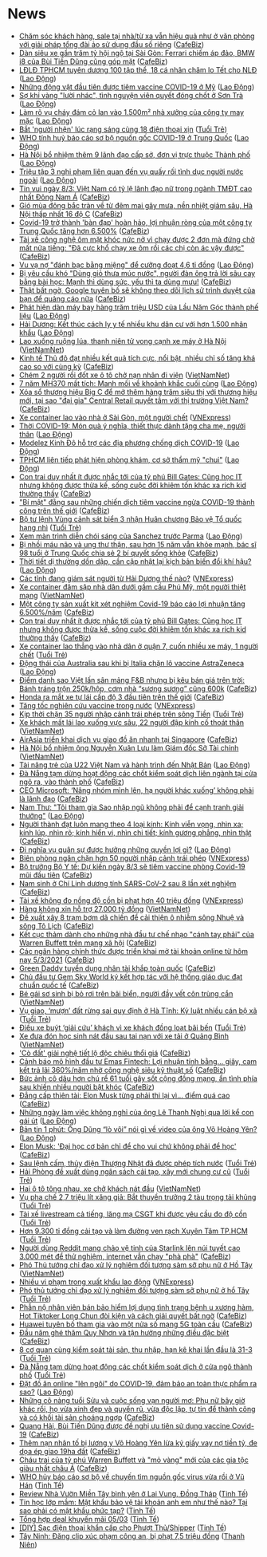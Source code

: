 # News

- [Chăm sóc khách hàng, sale tại nhà/từ xa vẫn hiệu quả như ở văn phòng với giải pháp tổng đài ảo sử dụng đầu số riêng](https://cafebiz.vn/cham-soc-khach-hang-sale-tai-nha-tu-xa-van-hieu-qua-nhu-o-van-phong-voi-giai-phap-tong-dai-ao-su-dung-dau-so-rieng-20210305162636907.chn) ([CafeBiz](https://cafebiz.vn))
- [Dàn siêu xe gần trăm tỷ hội ngộ tại Sài Gòn: Ferrari chiếm áp đảo, BMW i8 của Bùi Tiến Dũng cũng góp mặt](https://cafebiz.vn/dan-sieu-xe-gan-tram-ty-hoi-ngo-tai-sai-gon-ferrari-chiem-ap-dao-bmw-i8-cua-bui-tien-dung-cung-gop-mat-20210305161256254.chn) ([CafeBiz](https://cafebiz.vn))
- [LĐLĐ TPHCM tuyên dương 100 tập thể, 18 cá nhân chăm lo Tết cho NLĐ](https://laodong.vn/cong-doan/ldld-tphcm-tuyen-duong-100-tap-the-18-ca-nhan-cham-lo-tet-cho-nld-886085.ldo) ([Lao Động](https://laodong.vn))
- [Những động vật đầu tiên được tiêm vaccine COVID-19 ở Mỹ](https://laodong.vn/the-gioi/nhung-dong-vat-dau-tien-duoc-tiem-vaccine-covid-19-o-my-886112.ldo) ([Lao Động](https://laodong.vn))
- [Sợ khỉ vàng &quot;lười nhác&quot;, tình nguyện viên quyết đóng chốt ở Sơn Trà](https://laodong.vn/nguoi-viet-tu-te/so-khi-vang-luoi-nhac-tinh-nguyen-vien-quyet-dong-chot-o-son-tra-885933.ldo) ([Lao Động](https://laodong.vn))
- [Làm rõ vụ cháy đám cỏ lan vào 1.500m² nhà xưởng của công ty may mặc](https://laodong.vn/xa-hoi/lam-ro-vu-chay-dam-co-lan-vao-1500m-nha-xuong-cua-cong-ty-may-mac-886116.ldo) ([Lao Động](https://laodong.vn))
- [Bắt 'người nhện' lúc rạng sáng cùng 18 điện thoại xịn](https://tuoitre.vn/bat-nguoi-nhen-luc-rang-sang-cung-18-dien-thoai-xin-20210305144510117.htm) ([Tuổi Trẻ](https://tuoitre.vn))
- [WHO tính huỷ báo cáo sơ bộ nguồn gốc COVID-19 ở Trung Quốc](https://laodong.vn/the-gioi/who-tinh-huy-bao-cao-so-bo-nguon-goc-covid-19-o-trung-quoc-886066.ldo) ([Lao Động](https://laodong.vn))
- [Hà Nội bổ nhiệm thêm 9 lãnh đạo cấp sở, đơn vị trực thuộc Thành phố](https://laodong.vn/thoi-su/ha-noi-bo-nhiem-them-9-lanh-dao-cap-so-don-vi-truc-thuoc-thanh-pho-886117.ldo) ([Lao Động](https://laodong.vn))
- [Triệu tập 3 nghi phạm liên quan đến vụ quấy rối tình dục người nước ngoài](https://laodong.vn/phap-luat/trieu-tap-3-nghi-pham-lien-quan-den-vu-quay-roi-tinh-duc-nguoi-nuoc-ngoai-886104.ldo) ([Lao Động](https://laodong.vn))
- [Tin vui ngày 8/3: Việt Nam có tỷ lệ lãnh đạo nữ trong ngành TMĐT cao nhất Đông Nam Á](https://cafebiz.vn/tin-vui-ngay-8-3-viet-nam-co-ty-le-lanh-dao-nu-trong-nganh-tmdt-cao-nhat-dong-nam-a-20210305152041033.chn) ([CafeBiz](https://cafebiz.vn))
- [Gió mùa đông bắc tràn về từ đêm mai gây mưa, nền nhiệt giảm sâu, Hà Nội thấp nhất 16 độ C](https://cafebiz.vn/gio-mua-dong-bac-tran-ve-tu-dem-mai-gay-mua-nen-nhiet-giam-sau-ha-noi-thap-nhat-16-do-c-20210305170249814.chn) ([CafeBiz](https://cafebiz.vn))
- [Covid-19 trở thành 'bàn đạp' hoàn hảo, lợi nhuận ròng của một công ty Trung Quốc tăng hơn 6.500%](https://cafebiz.vn/covid-19-tro-thanh-ban-dap-hoan-hao-loi-nhuan-rong-cua-mot-cong-ty-trung-quoc-tang-hon-6500-20210305155946764.chn) ([CafeBiz](https://cafebiz.vn))
- [Tài xế công nghệ ôm mặt khóc nức nở vì chạy được 2 đơn mà đứng chờ mất nửa tiếng: "Đã cực khổ chạy xe ôm rồi các chị còn ác vậy được"](https://cafebiz.vn/tai-xe-cong-nghe-om-mat-khoc-nuc-no-vi-chay-duoc-2-don-ma-dung-cho-mat-nua-tieng-da-cuc-kho-chay-xe-om-roi-cac-chi-con-ac-vay-duoc-20210305164625595.chn) ([CafeBiz](https://cafebiz.vn))
- [Vu vạ nợ &quot;đánh bạc bằng miệng&quot; để cưỡng đoạt 4,6 tỉ đồng](https://laodong.vn/phap-luat/vu-va-no-danh-bac-bang-mieng-de-cuong-doat-46-ti-dong-886102.ldo) ([Lao Động](https://laodong.vn))
- [Bị yêu cầu khó "Dùng giỏ thưa múc nước", người đàn ông trả lời sâu cay bằng bài học: Mạnh thì dùng sức, yếu thì ta dùng mưu!](https://cafebiz.vn/bi-yeu-cau-kho-dung-gio-thua-muc-nuoc-nguoi-dan-ong-tra-loi-sau-cay-bang-bai-hoc-manh-thi-dung-suc-yeu-thi-ta-dung-muu-20210305164145652.chn) ([CafeBiz](https://cafebiz.vn))
- [Thật bất ngờ, Google tuyên bố sẽ không theo dõi lịch sử trình duyệt của bạn để quảng cáo nữa](https://cafebiz.vn/that-bat-ngo-google-tuyen-bo-se-khong-theo-doi-lich-su-trinh-duyet-cua-ban-de-quang-cao-nua-20210305141150087.chn) ([CafeBiz](https://cafebiz.vn))
- [Phát hiện dàn máy bay hàng trăm triệu USD của Lầu Năm Góc thành phế liệu](https://laodong.vn/the-gioi/phat-hien-dan-may-bay-hang-tram-trieu-usd-cua-lau-nam-goc-thanh-phe-lieu-886094.ldo) ([Lao Động](https://laodong.vn))
- [Hải Dương: Kết thúc cách ly y tế nhiều khu dân cư với hơn 1.500 nhân khẩu](https://laodong.vn/xa-hoi/hai-duong-ket-thuc-cach-ly-y-te-nhieu-khu-dan-cu-voi-hon-1500-nhan-khau-886091.ldo) ([Lao Động](https://laodong.vn))
- [Lao xuống ruộng lúa, thanh niên tử vong cạnh xe máy ở Hà Nội](http://vietnamnet.vn/vn/thoi-su/lao-xuong-ruong-lua-thanh-nien-tu-vong-canh-xe-may-o-ha-noi-717511.html) ([VietNamNet](https://vietnamnet.vn))
- [Kinh tế Thủ đô đạt nhiều kết quả tích cực, nổi bật, nhiều chỉ số tăng khá cao so với cùng kỳ](https://cafebiz.vn/kinh-te-thu-do-dat-nhieu-ket-qua-tich-cuc-noi-bat-nhieu-chi-so-tang-kha-cao-so-voi-cung-ky-20210305160807497.chn) ([CafeBiz](https://cafebiz.vn))
- [Chém 2 người rồi đốt xe ô tô chở nạn nhân đi viện](http://vietnamnet.vn/vn/thoi-su/chem-2-nguoi-roi-dot-xe-o-to-cho-nan-nhan-di-vien-717498.html) ([VietNamNet](https://vietnamnet.vn))
- [7 năm MH370 mất tích: Manh mối về khoảnh khắc cuối cùng](https://laodong.vn/the-gioi/7-nam-mh370-mat-tich-manh-moi-ve-khoanh-khac-cuoi-cung-886084.ldo) ([Lao Động](https://laodong.vn))
- [Xóa sổ thương hiệu Big C để mở thêm hàng trăm siêu thị với thương hiệu mới, tại sao "đại gia" Central Retail quyết tâm với thị trường Việt Nam?](https://cafebiz.vn/xoa-so-thuong-hieu-big-c-de-mo-them-hang-tram-sieu-thi-voi-thuong-hieu-moi-tai-sao-dai-gia-central-retail-quyet-tam-voi-thi-truong-viet-nam-20210305160152066.chn) ([CafeBiz](https://cafebiz.vn))
- [Xe container lao vào nhà ở Sài Gòn, một người chết](https://vnexpress.net/xe-container-lao-vao-nha-o-sai-gon-mot-nguoi-chet-4244118.html) ([VNExpress](https://vnexpress.net))
- [Thời COVID-19: Món quà ý nghĩa, thiết thực dành tặng cha mẹ, người thân](https://laodong.vn/thong-tin-doanh-nghiep/thoi-covid-19-mon-qua-y-nghia-thiet-thuc-danh-tang-cha-me-nguoi-than-886038.ldo) ([Lao Động](https://laodong.vn))
- [Modelez Kinh Đô hỗ trợ các địa phương chống dịch COVID-19](https://laodong.vn/thong-tin-doanh-nghiep/modelez-kinh-do-ho-tro-cac-dia-phuong-chong-dich-covid-19-885984.ldo) ([Lao Động](https://laodong.vn))
- [TPHCM liên tiếp phát hiện phòng khám, cơ sở thẩm mỹ &quot;chui&quot;](https://laodong.vn/y-te/tphcm-lien-tiep-phat-hien-phong-kham-co-so-tham-my-chui-886070.ldo) ([Lao Động](https://laodong.vn))
- [Con trai duy nhất ít được nhắc tới của tỷ phú Bill Gates: Cũng học IT nhưng không được thừa kế, sống cuộc đời khiêm tốn khác xa rich kid thường thấy](https://cafebiz.vn/con-trai-duy-nhat-it-duoc-nhac-toi-cua-ty-phu-bill-gates-cung-hoc-it-nhung-khong-duoc-thua-ke-song-cuoc-doi-khiem-ton-khac-xa-rich-kid-thuong-thay-20210305140949805.chn) ([CafeBiz](https://cafebiz.vn))
- ["Bí mật" đằng sau những chiến dịch tiêm vaccine ngừa COVID-19 thành công trên thế giới](https://cafebiz.vn/bi-mat-dang-sau-nhung-chien-dich-tiem-vaccine-ngua-covid-19-thanh-cong-tren-the-gioi-2021030515452985.chn) ([CafeBiz](https://cafebiz.vn))
- [Bộ tư lệnh Vùng cảnh sát biển 3 nhận Huân chương Bảo vệ Tổ quốc hạng nhì](https://tuoitre.vn/bo-tu-lenh-vung-canh-sat-bien-3-nhan-huan-chuong-bao-ve-to-quoc-hang-nhi-20210305150549448.htm) ([Tuổi Trẻ](https://tuoitre.vn))
- [Xem màn trình diễn chói sáng của Sanchez trước Parma](https://laodong.vn/video-the-thao/xem-man-trinh-dien-choi-sang-cua-sanchez-truoc-parma-886051.ldo) ([Lao Động](https://laodong.vn))
- [Bị nhồi máu não và ung thư thận, sau hơn 15 năm vẫn khỏe mạnh, bác sĩ 98 tuổi ở Trung Quốc chia sẻ 2 bí quyết sống khỏe](https://cafebiz.vn/bi-nhoi-mau-nao-va-ung-thu-than-sau-hon-15-nam-van-khoe-manh-bac-si-98-tuoi-o-trung-quoc-chia-se-2-bi-quyet-song-khoe-20210305150522221.chn) ([CafeBiz](https://cafebiz.vn))
- [Thời tiết dị thường dồn dập, cần cập nhật lại kịch bản biến đổi khí hậu?](https://laodong.vn/video-thoi-su/thoi-tiet-di-thuong-don-dap-can-cap-nhat-lai-kich-ban-bien-doi-khi-hau-882074.ldo) ([Lao Động](https://laodong.vn))
- [Các tỉnh đang giám sát người từ Hải Dương thế nào?](https://vnexpress.net/cac-tinh-dang-giam-sat-nguoi-tu-hai-duong-the-nao-4244003.html) ([VNExpress](https://vnexpress.net))
- [Xe container đâm sập nhà dân dưới gầm cầu Phú Mỹ, một người thiệt mạng](http://vietnamnet.vn/vn/thoi-su/an-toan-giao-thong/xe-container-dam-sap-nha-dan-duoi-gam-cau-phu-my-mot-nguoi-thiet-mang-717475.html) ([VietNamNet](https://vietnamnet.vn))
- [Một công ty sản xuất kit xét nghiệm Covid-19 báo cáo lợi nhuận tăng 6.500%/năm](https://cafebiz.vn/mot-cong-ty-san-xuat-kit-xet-nghiem-covid-19-bao-cao-loi-nhuan-tang-6500-nam-20210305151641176.chn) ([CafeBiz](https://cafebiz.vn))
- [Con trai duy nhất ít được nhắc tới của tỷ phú Bill Gates: Cũng học IT nhưng không được thừa kế, sống cuộc đời khiêm tốn khác xa rich kid thường thấy](https://cafebiz.vn/con-trai-duy-nhat-it-duoc-nhac-toi-cua-ty-phu-bill-gates-cung-hoc-it-nhung-khong-duoc-thua-ke-song-cuoc-doi-khiem-ton-khac-xa-rich-kid-thuong-thay-20210305150231192.chn) ([CafeBiz](https://cafebiz.vn))
- [Xe container lao thẳng vào nhà dân ở quận 7, cuốn nhiều xe máy, 1 người chết](https://tuoitre.vn/xe-container-lao-thang-vao-nha-dan-o-quan-7-cuon-nhieu-xe-may-1-nguoi-chet-20210305144815807.htm) ([Tuổi Trẻ](https://tuoitre.vn))
- [Động thái của Australia sau khi bị Italia chặn lô vaccine AstraZeneca](https://laodong.vn/the-gioi/dong-thai-cua-australia-sau-khi-bi-italia-chan-lo-vaccine-astrazeneca-886034.ldo) ([Lao Động](https://laodong.vn))
- [Điểm danh sao Việt lấn sân mảng F&B nhưng bị kêu bán giá trên trời: Bánh tráng trộn 250k/hộp, cơm nhà “sương sương” cũng 600k](https://cafebiz.vn/diem-danh-sao-viet-lan-san-mang-fb-nhung-bi-keu-ban-gia-tren-troi-banh-trang-tron-250k-hop-com-nha-suong-suong-cung-600k-20210305145722896.chn) ([CafeBiz](https://cafebiz.vn))
- [Honda ra mắt xe tự lái cấp độ 3 đầu tiên trên thế giới](https://cafebiz.vn/honda-ra-mat-xe-tu-lai-cap-do-3-dau-tien-tren-the-gioi-20210305140305129.chn) ([CafeBiz](https://cafebiz.vn))
- [Tăng tốc nghiên cứu vaccine trong nước](https://vnexpress.net/tang-toc-nghien-cuu-vaccine-trong-nuoc-4244038.html) ([VNExpress](https://vnexpress.net))
- [Kịp thời chặn 35 người nhập cảnh trái phép trên sông Tiền](https://tuoitre.vn/kip-thoi-chan-35-nguoi-nhap-canh-trai-phep-tren-song-tien-20210305111933221.htm) ([Tuổi Trẻ](https://tuoitre.vn))
- [Xe khách mất lái lao xuống vực sâu, 22 người đập kính cố thoát thân](http://vietnamnet.vn/vn/thoi-su/an-toan-giao-thong/xe-khach-mat-lai-lao-xuong-vuc-sau-22-nguoi-dap-kinh-co-thoat-than-717467.html) ([VietNamNet](https://vietnamnet.vn))
- [AirAsia triển khai dịch vụ giao đồ ăn nhanh tại Singapore](https://cafebiz.vn/airasia-trien-khai-dich-vu-giao-do-an-nhanh-tai-singapore-202103051419517.chn) ([CafeBiz](https://cafebiz.vn))
- [Hà Nội bổ nhiệm ông Nguyễn Xuân Lưu làm Giám đốc Sở Tài chính](http://vietnamnet.vn/vn/thoi-su/chinh-tri/ha-noi-bo-nhiem-ong-nguyen-xuan-luu-lam-giam-doc-so-tai-chinh-717466.html) ([VietNamNet](https://vietnamnet.vn))
- [Tài năng trẻ của U22 Việt Nam và hành trình đến Nhật Bản](https://laodong.vn/video/tai-nang-tre-cua-u22-viet-nam-va-hanh-trinh-den-nhat-ban-886024.ldo) ([Lao Động](https://laodong.vn))
- [Đà Nẵng tạm dừng hoạt động các chốt kiểm soát dịch liên ngành tại cửa ngõ ra, vào thành phố](https://cafebiz.vn/da-nang-tam-dung-hoat-dong-cac-chot-kiem-soat-dich-lien-nganh-tai-cua-ngo-ra-vao-thanh-pho-20210305142728179.chn) ([CafeBiz](https://cafebiz.vn))
- [CEO Microsoft: ‘Nâng nhóm mình lên, hạ người khác xuống’ không phải là lãnh đạo](https://cafebiz.vn/ceo-microsoft-nang-nhom-minh-len-ha-nguoi-khac-xuong-khong-phai-la-lanh-dao-20210305140023477.chn) ([CafeBiz](https://cafebiz.vn))
- [Nam Thư: &quot;Tôi tham gia Sao nhập ngũ không phải để cạnh tranh giải thưởng&quot;](https://laodong.vn/photo/nam-thu-toi-tham-gia-sao-nhap-ngu-khong-phai-de-canh-tranh-giai-thuong-885999.ldo) ([Lao Động](https://laodong.vn))
- [Người thành đạt luôn mang theo 4 loại kính: Kính viễn vọng, nhìn xa; kính lúp, nhìn rõ; kính hiển vi, nhìn chi tiết; kính gương phẳng, nhìn thật](https://cafebiz.vn/nguoi-thanh-dat-luon-mang-theo-4-loai-kinh-kinh-vien-vong-nhin-xa-kinh-lup-nhin-ro-kinh-hien-vi-nhin-chi-tiet-kinh-guong-phang-nhin-that-20210227173948105.chn) ([CafeBiz](https://cafebiz.vn))
- [Đi nghĩa vụ quân sự được hưởng những quyền lợi gì?](https://laodong.vn/infographic/di-nghia-vu-quan-su-duoc-huong-nhung-quyen-loi-gi-885874.ldo) ([Lao Động](https://laodong.vn))
- [Biên phòng ngăn chặn hơn 50 người nhập cảnh trái phép](https://vnexpress.net/bien-phong-ngan-chan-hon-50-nguoi-nhap-canh-trai-phep-4244004.html) ([VNExpress](https://vnexpress.net))
- [Bộ trưởng Bộ Y tế: Dự kiến ngày 8/3 sẽ tiêm vaccine phòng Covid-19 mũi đầu tiên](https://cafebiz.vn/bo-truong-bo-y-te-du-kien-ngay-8-3-se-tiem-vaccine-phong-covid-19-mui-dau-tien-20210305141021141.chn) ([CafeBiz](https://cafebiz.vn))
- [Nam sinh ở Chí Linh dương tính SARS-CoV-2 sau 8 lần xét nghiệm](https://cafebiz.vn/nam-sinh-o-chi-linh-duong-tinh-sars-cov-2-sau-8-lan-xet-nghiem-20210305140231723.chn) ([CafeBiz](https://cafebiz.vn))
- [Tài xế không đo nồng độ cồn bị phạt hơn 40 triệu đồng](https://vnexpress.net/tai-xe-khong-do-nong-do-con-bi-phat-hon-40-trieu-dong-4244000.html) ([VNExpress](https://vnexpress.net))
- [Hàng không xin hỗ trợ 27.000 tỷ đồng](http://vietnamnet.vn/vn/thoi-su/an-toan-giao-thong/hang-khong-xin-ho-tro-27-000-ty-dong-717453.html) ([VietNamNet](https://vietnamnet.vn))
- [Đề xuất xây 8 trạm bơm dã chiến để cải thiện ô nhiễm sông Nhuệ và sông Tô Lịch](https://cafebiz.vn/de-xuat-xay-8-tram-bom-da-chien-de-cai-thien-o-nhiem-song-nhue-va-song-to-lich-20210305135043315.chn) ([CafeBiz](https://cafebiz.vn))
- [Kết cục thảm dành cho những nhà đầu tư chế nhạo "cánh tay phải" của Warren Buffett trên mạng xã hội](https://cafebiz.vn/ket-cuc-tham-danh-cho-nhung-nha-dau-tu-che-nhao-canh-tay-phai-cua-warren-buffett-tren-mang-xa-hoi-20210305134945772.chn) ([CafeBiz](https://cafebiz.vn))
- [Các ngân hàng chính thức được triển khai mở tài khoản online từ hôm nay 5/3/2021](https://cafebiz.vn/cac-ngan-hang-chinh-thuc-duoc-trien-khai-mo-tai-khoan-online-tu-hom-nay-5-3-2021-2021030511014483.chn) ([CafeBiz](https://cafebiz.vn))
- [Green Daddy tuyển dụng nhân tài khắp toàn quốc](https://cafebiz.vn/green-daddy-tuyen-dung-nhan-tai-khap-toan-quoc-20210305114611452.chn) ([CafeBiz](https://cafebiz.vn))
- [Chủ đầu tư Gem Sky World ký kết hợp tác với hệ thống giáo dục đạt chuẩn quốc tế](https://cafebiz.vn/chu-dau-tu-gem-sky-world-ky-ket-hop-tac-voi-he-thong-giao-duc-dat-chuan-quoc-te-2021030511454667.chn) ([CafeBiz](https://cafebiz.vn))
- [Bé gái sơ sinh bị bỏ rơi trên bãi biển, người đầy vết côn trùng cắn](http://vietnamnet.vn/vn/thoi-su/be-gai-so-sinh-bi-bo-roi-tren-bai-bien-nguoi-day-vet-con-trung-can-717455.html) ([VietNamNet](https://vietnamnet.vn))
- [Vụ giao, ‘mượn’ đất rừng sai quy định ở Hà Tĩnh: Kỷ luật nhiều cán bộ xã](https://tuoitre.vn/vu-giao-muon-dat-rung-sai-quy-dinh-o-ha-tinh-ky-luat-nhieu-can-bo-xa-20210305125828974.htm) ([Tuổi Trẻ](https://tuoitre.vn))
- [Điều xe buýt ‘giải cứu’ khách vì xe khách đồng loạt bãi bến](https://tuoitre.vn/dieu-xe-buyt-giai-cuu-khach-vi-xe-khach-dong-loat-bai-ben-2021030512451217.htm) ([Tuổi Trẻ](https://tuoitre.vn))
- [Xe đưa đón học sinh nát đầu sau tai nạn với xe tải ở Quảng Bình](http://vietnamnet.vn/vn/thoi-su/an-toan-giao-thong/xe-dua-don-hoc-sinh-nat-dau-sau-tai-nan-voi-xe-tai-o-quang-binh-717452.html) ([VietNamNet](https://vietnamnet.vn))
- ['Cò đất' giải nghệ tiết lộ độc chiêu thổi giá](https://cafebiz.vn/co-dat-giai-nghe-tiet-lo-doc-chieu-thoi-gia-20210305105304257.chn) ([CafeBiz](https://cafebiz.vn))
- [Cảnh báo mô hình đầu tư Emas Fintech: Lợi nhuận tính bằng… giây, cam kết trả lãi 360%/năm nhờ công nghệ siêu kỹ thuật số](https://cafebiz.vn/canh-bao-mo-hinh-dau-tu-emas-fintech-loi-nhuan-tinh-bang-giay-cam-ket-tra-lai-360-nam-nho-cong-nghe-sieu-ky-thuat-so-20210305094124883.chn) ([CafeBiz](https://cafebiz.vn))
- [Bức ảnh cô dâu hơn chú rể 61 tuổi gây sốt cộng đồng mạng, ẩn tình phía sau khiến nhiều người bật khóc](https://cafebiz.vn/buc-anh-co-dau-kem-chu-re-61-tuoi-gay-sot-cong-dong-mang-an-tinh-phia-sau-khien-nhieu-nguoi-bat-khoc-20210304185525028.chn) ([CafeBiz](https://cafebiz.vn))
- [Đẳng cấp thiên tài: Elon Musk từng phải thi lại vì… điểm quá cao](https://cafebiz.vn/dang-cap-thien-tai-elon-musk-tung-phai-thi-lai-vi-diem-qua-cao-20210305103651701.chn) ([CafeBiz](https://cafebiz.vn))
- [Những ngày làm việc không nghỉ của ông Lê Thanh Nghị qua lời kể con gái út](https://laodong.vn/video/nhung-ngay-lam-viec-khong-nghi-cua-ong-le-thanh-nghi-qua-loi-ke-con-gai-ut-885941.ldo) ([Lao Động](https://laodong.vn))
- [Bản tin 1 phút: Ông Dũng “lò vôi” nói gì về video của ông Võ Hoàng Yên?](https://laodong.vn/video/ban-tin-1-phut-ong-dung-lo-voi-noi-gi-ve-video-cua-ong-vo-hoang-yen-885973.ldo) ([Lao Động](https://laodong.vn))
- [Elon Musk: 'Đại học cơ bản chỉ để cho vui  chứ không phải để học'](https://cafebiz.vn/elon-musk-dai-hoc-co-ban-chi-de-cho-vui-chu-khong-phai-de-hoc-20210305104532968.chn) ([CafeBiz](https://cafebiz.vn))
- [Sau lệnh cấm, thủy điện Thượng Nhật đã được phép tích nước](https://tuoitre.vn/sau-lenh-cam-thuy-dien-thuong-nhat-da-duoc-phep-tich-nuoc-2021030511270495.htm) ([Tuổi Trẻ](https://tuoitre.vn))
- [Hải Phòng đề xuất dùng ngân sách cải tạo, xây mới chung cư cũ](https://tuoitre.vn/hai-phong-de-xuat-dung-ngan-sach-cai-tao-xay-moi-chung-cu-cu-20210305111936107.htm) ([Tuổi Trẻ](https://tuoitre.vn))
- [Hai ô tô tông nhau, xe chở khách nát đầu](http://vietnamnet.vn/vn/thoi-su/an-toan-giao-thong/hai-o-to-tong-nhau-xe-cho-khach-nat-dau-717434.html) ([VietNamNet](https://vietnamnet.vn))
- [Vụ pha chế 2,7 triệu lít xăng giả: Bắt thuyền trưởng 2 tàu trọng tải khủng](https://tuoitre.vn/vu-pha-che-2-7-trieu-lit-xang-gia-bat-thuyen-truong-2-tau-trong-tai-khung-2021030511160173.htm) ([Tuổi Trẻ](https://tuoitre.vn))
- [Tài xế livestream cả tiếng, lăng mạ CSGT khi được yêu cầu đo độ cồn](https://tuoitre.vn/tai-xe-livestream-ca-tieng-lang-ma-csgt-khi-duoc-yeu-cau-do-do-con-20210305111339144.htm) ([Tuổi Trẻ](https://tuoitre.vn))
- [Hơn 9.300 tỉ đồng cải tạo và làm đường ven rạch Xuyên Tâm TP.HCM](https://tuoitre.vn/hon-9-300-ty-dong-cai-tao-va-lam-duong-ven-rach-xuyen-tam-tp-hcm-20210305111403464.htm) ([Tuổi Trẻ](https://tuoitre.vn))
- [Người dùng Reddit mang chảo vệ tinh của Starlink lên núi tuyết cao 3.000 mét để thử nghiệm, internet vẫn chạy "phà phà"](https://cafebiz.vn/nguoi-dung-reddit-mang-chao-ve-tinh-cua-starlink-len-nui-tuyet-cao-3000-met-de-thu-nghiem-internet-van-chay-pha-pha-20210305091450129.chn) ([CafeBiz](https://cafebiz.vn))
- [Phó Thủ tướng chỉ đạo xử lý nghiêm đối tượng sàm sỡ phụ nữ ở Hồ Tây](http://vietnamnet.vn/vn/thoi-su/pho-thu-tuong-chi-dao-xu-ly-nghiem-doi-tuong-sam-so-phu-nu-o-ho-tay-717430.html) ([VietNamNet](https://vietnamnet.vn))
- [Nhiều vi phạm trong xuất khẩu lao động](https://vnexpress.net/nhieu-vi-pham-trong-xuat-khau-lao-dong-4243815.html) ([VNExpress](https://vnexpress.net))
- [Phó thủ tướng chỉ đạo xử lý nghiêm đối tượng sàm sỡ phụ nữ ở hồ Tây](https://tuoitre.vn/pho-thu-tuong-chi-dao-xu-ly-nghiem-doi-tuong-sam-so-phu-nu-o-ho-tay-20210305110842024.htm) ([Tuổi Trẻ](https://tuoitre.vn))
- [Phẫn nộ nhân viên bán bảo hiểm lợi dụng tình trạng bệnh u xương hàm, Hot Tiktoker Long Chun đòi kiện và cách giải quyết bất ngờ](https://cafebiz.vn/phan-no-nhan-vien-ban-bao-hiem-loi-dung-tinh-trang-benh-u-xuong-ham-hot-tiktoker-long-chun-doi-kien-va-cach-giai-quyet-bat-ngo-20210305102149986.chn) ([CafeBiz](https://cafebiz.vn))
- [Huawei tuyên bố tham gia vào một nửa số mạng 5G toàn cầu](https://cafebiz.vn/huawei-tuyen-bo-tham-gia-vao-mot-nua-so-mang-5g-toan-cau-20210305091203904.chn) ([CafeBiz](https://cafebiz.vn))
- [Đầu năm ghé thăm Quy Nhơn và tận hưởng những điều đặc biệt](https://cafebiz.vn/dau-nam-ghe-tham-quy-nhon-va-tan-huong-nhung-dieu-dac-biet-20210304111623382.chn) ([CafeBiz](https://cafebiz.vn))
- [8 cơ quan cùng kiểm soát tài sản, thu nhập, hạn kê khai lần đầu là 31-3](https://tuoitre.vn/8-co-quan-cung-kiem-soat-tai-san-thu-nhap-han-ke-khai-lan-dau-la-31-3-2021030507591231.htm) ([Tuổi Trẻ](https://tuoitre.vn))
- [Đà Nẵng tạm dừng hoạt động các chốt kiểm soát dịch ở cửa ngõ thành phố](https://tuoitre.vn/da-nang-tam-dung-hoat-dong-cac-chot-kiem-soat-dich-o-cua-ngo-thanh-pho-20210305101510361.htm) ([Tuổi Trẻ](https://tuoitre.vn))
- [Đặt đồ ăn online &quot;lên ngôi&quot; do COVID-19, đảm bảo an toàn thực phẩm ra sao?](https://laodong.vn/video-thoi-su/dat-do-an-online-len-ngoi-do-covid-19-dam-bao-an-toan-thuc-pham-ra-sao-885843.ldo) ([Lao Động](https://laodong.vn))
- [Những cô nàng tuổi Sửu và cuộc sống vạn người mơ: Phụ nữ bây giờ khác rồi, họ vừa xinh đẹp và quyến rũ, vừa độc lập, tự tin để thành công và có khối tài sản choáng ngợp](https://cafebiz.vn/nhung-co-nang-tuoi-suu-va-cuoc-song-van-nguoi-mo-phu-nu-bay-gio-khac-roi-ho-vua-xinh-dep-va-quyen-ru-vua-doc-lap-tu-tin-de-thanh-cong-va-co-khoi-tai-san-choang-ngop-20210305105150441.chn) ([CafeBiz](https://cafebiz.vn))
- [Quang Hải, Bùi Tiến Dũng được đề nghị ưu tiên sử dụng vaccine Covid-19](https://cafebiz.vn/quang-hai-bui-tien-dung-duoc-de-nghi-uu-tien-su-dung-vaccine-covid-19-20210305104832515.chn) ([CafeBiz](https://cafebiz.vn))
- [Thêm nạn nhân tố bị lương y Võ Hoàng Yên lừa ký giấy vay nợ tiền tỷ, đe dọa ép giao 19ha đất](https://cafebiz.vn/them-nan-nhan-to-bi-luong-y-vo-hoang-yen-lua-ky-giay-vay-no-tien-ty-de-doa-ep-giao-19ha-dat-20210305104519834.chn) ([CafeBiz](https://cafebiz.vn))
- [Cháu trai của tỷ phú Warren Buffett và "mỏ vàng" mới của các gia tộc giàu nhất châu Á](https://cafebiz.vn/chau-trai-cua-ty-phu-warren-buffett-va-mo-vang-moi-cua-cac-gia-toc-giau-nhat-chau-a-20210305104030559.chn) ([CafeBiz](https://cafebiz.vn))
- [WHO hủy báo cáo sơ bộ về chuyến tìm nguồn gốc virus vừa rồi ở Vũ Hán](https://tinhte.vn/thread/who-huy-bao-cao-so-bo-ve-chuyen-tim-nguon-goc-virus-vua-roi-o-vu-han.3288052/) ([Tinh Tế](https://tinhte.vn))
- [Review Nhà Vườn Miền Tây bình yên ở Lai Vung, Đồng Tháp](https://tinhte.vn/thread/review-nha-vuon-mien-tay-binh-yen-o-lai-vung-dong-thap.3287657/) ([Tinh Tế](https://tinhte.vn))
- [Tin học lớp mầm: Mật khẩu bảo vệ tài khoản anh em như thế nào? Tại sao phải có mật khẩu phức tạp?](https://tinhte.vn/thread/tin-hoc-lop-mam-mat-khau-bao-ve-tai-khoan-anh-em-nhu-the-nao-tai-sao-phai-co-mat-khau-phuc-tap.3286946/) ([Tinh Tế](https://tinhte.vn))
- [Tổng hợp deal khuyến mãi 05/03](https://tinhte.vn/thread/tong-hop-deal-khuyen-mai-05-03.3287925/) ([Tinh Tế](https://tinhte.vn))
- [[DIY] Sạc điện thoại khẩn cấp cho Phượt Thủ/Shipper](https://tinhte.vn/thread/diy-sac-dien-thoai-khan-cap-cho-phuot-thu-shipper.3287965/) ([Tinh Tế](https://tinhte.vn))
- [Tây Ninh: Đăng clip xúc phạm công an, bị phạt 7,5 triệu đồng](https://thanhnien.vn/thoi-su/tay-ninh-dang-clip-xuc-pham-cong-an-bi-phat-75-trieu-dong-1350047.html) ([Thanh Niên](https://thanhnien.vn))
